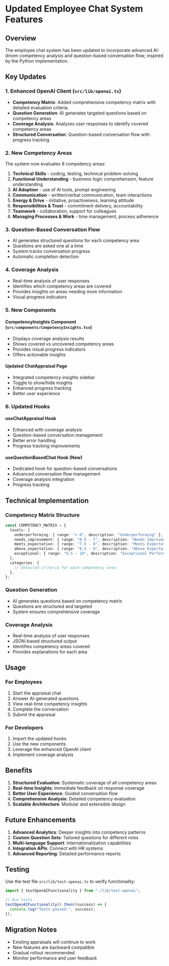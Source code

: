 # Updated Employee Chat System Features

## Overview

The employee chat system has been updated to incorporate advanced AI-driven competency analysis and question-based conversation flow, inspired by the Python implementation.

## Key Updates

### 1. Enhanced OpenAI Client (`src/lib/openai.ts`)

- **Competency Matrix**: Added comprehensive competency matrix with detailed evaluation criteria
- **Question Generation**: AI generates targeted questions based on competency areas
- **Coverage Analysis**: Analyzes user responses to identify covered competency areas
- **Structured Conversation**: Question-based conversation flow with progress tracking

### 2. New Competency Areas

The system now evaluates 8 competency areas:

1. **Technical Skills** - coding, testing, technical problem-solving
2. **Functional Understanding** - business logic comprehension, feature understanding
3. **AI Adoption** - use of AI tools, prompt engineering
4. **Communication** - written/verbal communication, team interactions
5. **Energy & Drive** - initiative, proactiveness, learning attitude
6. **Responsibilities & Trust** - commitment delivery, accountability
7. **Teamwork** - collaboration, support for colleagues
8. **Managing Processes & Work** - time management, process adherence

### 3. Question-Based Conversation Flow

- AI generates structured questions for each competency area
- Questions are asked one at a time
- System tracks conversation progress
- Automatic completion detection

### 4. Coverage Analysis

- Real-time analysis of user responses
- Identifies which competency areas are covered
- Provides insights on areas needing more information
- Visual progress indicators

### 5. New Components

#### CompetencyInsights Component (`src/components/CompetencyInsights.tsx`)

- Displays coverage analysis results
- Shows covered vs uncovered competency areas
- Provides visual progress indicators
- Offers actionable insights

#### Updated ChatAppraisal Page

- Integrated competency insights sidebar
- Toggle to show/hide insights
- Enhanced progress tracking
- Better user experience

### 6. Updated Hooks

#### useChatAppraisal Hook

- Enhanced with coverage analysis
- Question-based conversation management
- Better error handling
- Progress tracking improvements

#### useQuestionBasedChat Hook (New)

- Dedicated hook for question-based conversations
- Advanced conversation flow management
- Coverage analysis integration
- Progress tracking

## Technical Implementation

### Competency Matrix Structure

```typescript
const COMPETENCY_MATRIX = {
  levels: {
    underperforming: { range: "< 6", description: "Underperforming" },
    needs_improvement: { range: "6.5 - 7", description: "Needs Improvement" },
    meets_expectation: { range: "7.5 - 8", description: "Meets Expectation" },
    above_expectation: { range: "8.5 - 9", description: "Above Expectation" },
    exceptional: { range: "9.5 - 10", description: "Exceptional Performance" },
  },
  categories: {
    // Detailed criteria for each competency area
  },
};
```

### Question Generation

- AI generates questions based on competency matrix
- Questions are structured and targeted
- System ensures comprehensive coverage

### Coverage Analysis

- Real-time analysis of user responses
- JSON-based structured output
- Identifies competency areas covered
- Provides explanations for each area

## Usage

### For Employees

1. Start the appraisal chat
2. Answer AI-generated questions
3. View real-time competency insights
4. Complete the conversation
5. Submit the appraisal

### For Developers

1. Import the updated hooks
2. Use the new components
3. Leverage the enhanced OpenAI client
4. Implement coverage analysis

## Benefits

1. **Structured Evaluation**: Systematic coverage of all competency areas
2. **Real-time Insights**: Immediate feedback on response coverage
3. **Better User Experience**: Guided conversation flow
4. **Comprehensive Analysis**: Detailed competency evaluation
5. **Scalable Architecture**: Modular and extensible design

## Future Enhancements

1. **Advanced Analytics**: Deeper insights into competency patterns
2. **Custom Question Sets**: Tailored questions for different roles
3. **Multi-language Support**: Internationalization capabilities
4. **Integration APIs**: Connect with HR systems
5. **Advanced Reporting**: Detailed performance reports

## Testing

Use the test file `src/lib/test-openai.ts` to verify functionality:

```typescript
import { testOpenAIFunctionality } from "./lib/test-openai";

// Run tests
testOpenAIFunctionality().then((success) => {
  console.log("Tests passed:", success);
});
```

## Migration Notes

- Existing appraisals will continue to work
- New features are backward compatible
- Gradual rollout recommended
- Monitor performance and user feedback
